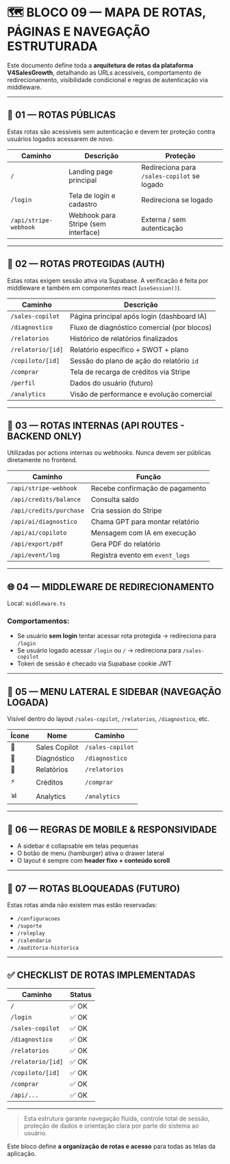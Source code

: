 
# 🗺️ BLOCO 09 — MAPA DE ROTAS, PÁGINAS E NAVEGAÇÃO ESTRUTURADA

Este documento define toda a **arquitetura de rotas da plataforma V4SalesGrowth**, detalhando as URLs acessíveis, comportamento de redirecionamento, visibilidade condicional e regras de autenticação via middleware.

---

## 🧠 01 — ROTAS PÚBLICAS

Estas rotas são acessíveis sem autenticação e devem ter proteção contra usuários logados acessarem de novo.

| Caminho       | Descrição                             | Proteção                       |
|---------------|----------------------------------------|--------------------------------|
| `/`           | Landing page principal                 | Redireciona para `/sales-copilot` se logado |
| `/login`      | Tela de login e cadastro               | Redireciona se logado         |
| `/api/stripe-webhook` | Webhook para Stripe (sem interface) | Externa / sem autenticação    |

---

## 🔐 02 — ROTAS PROTEGIDAS (AUTH)

Estas rotas exigem sessão ativa via Supabase. A verificação é feita por middleware e também em componentes react (`useSession()`).

| Caminho               | Descrição                                  |
|------------------------|---------------------------------------------|
| `/sales-copilot`       | Página principal após login (dashboard IA) |
| `/diagnostico`         | Fluxo de diagnóstico comercial (por blocos)|
| `/relatorios`          | Histórico de relatórios finalizados        |
| `/relatorio/[id]`      | Relatório específico + SWOT + plano         |
| `/copiloto/[id]`       | Sessão do plano de ação do relatório `id`  |
| `/comprar`             | Tela de recarga de créditos via Stripe     |
| `/perfil`              | Dados do usuário (futuro)                  |
| `/analytics`           | Visão de performance e evolução comercial  |

---

## 🧪 03 — ROTAS INTERNAS (API ROUTES - BACKEND ONLY)

Utilizadas por actions internas ou webhooks. Nunca devem ser públicas diretamente no frontend.

| Caminho                          | Função                                |
|----------------------------------|----------------------------------------|
| `/api/stripe-webhook`           | Recebe confirmação de pagamento       |
| `/api/credits/balance`          | Consulta saldo                        |
| `/api/credits/purchase`         | Cria session do Stripe                |
| `/api/ai/diagnostico`           | Chama GPT para montar relatório       |
| `/api/ai/copiloto`              | Mensagem com IA em execução           |
| `/api/export/pdf`               | Gera PDF do relatório                 |
| `/api/event/log`                | Registra evento em `event_logs`      |

---

## 🌐 04 — MIDDLEWARE DE REDIRECIONAMENTO

Local: `middleware.ts`

### Comportamentos:

- Se usuário **sem login** tentar acessar rota protegida → redireciona para `/login`
- Se usuário logado acessar `/login` ou `/` → redireciona para `/sales-copilot`
- Token de sessão é checado via Supabase cookie JWT

---

## 🧭 05 — MENU LATERAL E SIDEBAR (NAVEGAÇÃO LOGADA)

Visível dentro do layout `/sales-copilot`, `/relatorios`, `/diagnostico`, etc.

| Ícone        | Nome            | Caminho          |
|--------------|------------------|------------------|
| 🧠           | Sales Copilot    | `/sales-copilot` |
| 🧪           | Diagnóstico      | `/diagnostico`   |
| 📄           | Relatórios       | `/relatorios`    |
| ⚡           | Créditos         | `/comprar`       |
| 📊           | Analytics        | `/analytics`     |

---

## 📱 06 — REGRAS DE MOBILE & RESPONSIVIDADE

- A sidebar é collapsable em telas pequenas
- O botão de menu (hamburger) ativa o drawer lateral
- O layout é sempre com **header fixo + conteúdo scroll**

---

## 🛑 07 — ROTAS BLOQUEADAS (FUTURO)

Estas rotas ainda não existem mas estão reservadas:

- `/configuracoes`
- `/suporte`
- `/roleplay`
- `/calendario`
- `/auditoria-historica`

---

## ✅ CHECKLIST DE ROTAS IMPLEMENTADAS

| Caminho         | Status     |
|------------------|------------|
| `/`              | ✅ OK      |
| `/login`         | ✅ OK      |
| `/sales-copilot` | ✅ OK      |
| `/diagnostico`   | ✅ OK      |
| `/relatorios`    | ✅ OK      |
| `/relatorio/[id]`| ✅ OK      |
| `/copiloto/[id]` | ✅ OK      |
| `/comprar`       | ✅ OK      |
| `/api/...`       | ✅ OK      |

---

> Esta estrutura garante navegação fluida, controle total de sessão, proteção de dados e orientação clara por parte do sistema ao usuário.

Este bloco define **a organização de rotas e acesso** para todas as telas da aplicação.
